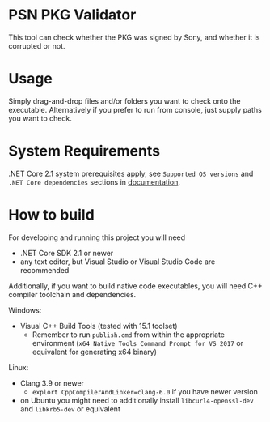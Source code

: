PSN PKG Validator
=================

This tool can check whether the PKG was signed by Sony, and whether it is corrupted or not.

Usage
=====

Simply drag-and-drop files and/or folders you want to check onto the executable.
Alternatively if you prefer to run from console, just supply paths you want to check.

System Requirements
===================

.NET Core 2.1 system prerequisites apply, see `Supported OS versions` and `.NET Core dependencies` sections in [documentation](https://docs.microsoft.com/en-us/dotnet/core/windows-prerequisites?tabs=netcore2x).

How to build
============

For developing and running this project you will need
* .NET Core SDK 2.1 or newer
* any text editor, but Visual Studio or Visual Studio Code are recommended

Additionally, if you want to build native code executables, you will need C++ compiler toolchain and dependencies.

Windows:
* Visual C++ Build Tools (tested with 15.1 toolset)
	* Remember to run `publish.cmd` from within the appropriate environment (`x64 Native Tools Command Prompt for VS 2017` or equivalent for generating x64 binary)

Linux:
* Clang 3.9 or newer
	* `explort CppCompilerAndLinker=clang-6.0` if you have newer version
* on Ubuntu you might need to additionally install `libcurl4-openssl-dev` and `libkrb5-dev` or equivalent
